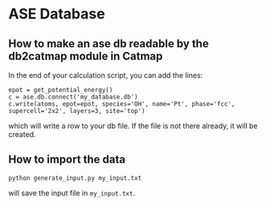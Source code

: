 # ASE Database

## How to make an ase db readable by the db2catmap module in Catmap
In the end of your calculation script, you can add the lines:
    
    epot = get_potential_energy()
    c = ase.db.connect('my_database.db')
    c.write(atoms, epot=epot, species='OH', name='Pt', phase='fcc', supercell='2x2', layers=3, site='top')

which will write a row to your db file. If the file is not there already, it will be created.

## How to import the data

    python generate_input.py my_input.txt

will save the input file in `my_input.txt`.
